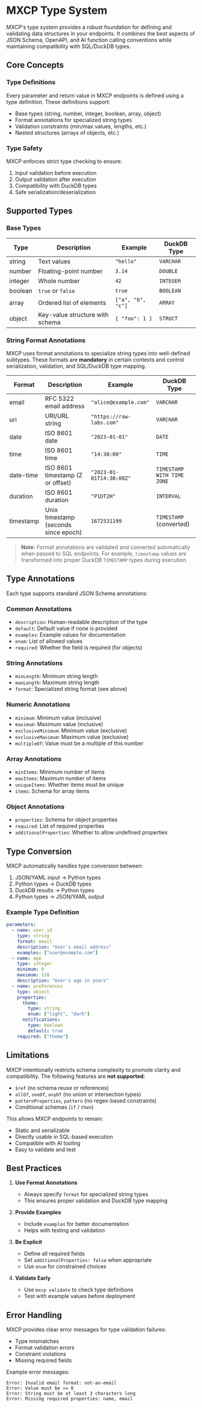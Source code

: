 # MXCP Type System

MXCP's type system provides a robust foundation for defining and validating data structures in your endpoints. It combines the best aspects of JSON Schema, OpenAPI, and AI function calling conventions while maintaining compatibility with SQL/DuckDB types.

## Core Concepts

### Type Definitions

Every parameter and return value in MXCP endpoints is defined using a type definition. These definitions support:

- Base types (string, number, integer, boolean, array, object)
- Format annotations for specialized string types
- Validation constraints (min/max values, lengths, etc.)
- Nested structures (arrays of objects, etc.)

### Type Safety

MXCP enforces strict type checking to ensure:

1. Input validation before execution
2. Output validation after execution
3. Compatibility with DuckDB types
4. Safe serialization/deserialization

## Supported Types

### Base Types

| Type     | Description                       | Example            | DuckDB Type    |
|----------|-----------------------------------|--------------------|----------------|
| string   | Text values                       | `"hello"`          | `VARCHAR`      |
| number   | Floating-point number             | `3.14`             | `DOUBLE`       |
| integer  | Whole number                      | `42`               | `INTEGER`      |
| boolean  | `true` or `false`                 | `true`             | `BOOLEAN`      |
| array    | Ordered list of elements          | `["a", "b", "c"]`  | `ARRAY`        |
| object   | Key-value structure with schema   | `{ "foo": 1 }`     | `STRUCT`       |

### String Format Annotations

MXCP uses format annotations to specialize string types into well-defined subtypes. These formats are **mandatory** in certain contexts and control serialization, validation, and SQL/DuckDB type mapping.

| Format     | Description                          | Example                  | DuckDB Type                |
|------------|--------------------------------------|--------------------------|----------------------------|
| email      | RFC 5322 email address               | `"alice@example.com"`    | `VARCHAR`                  |
| uri        | URI/URL string                       | `"https://raw-labs.com"` | `VARCHAR`                  |
| date       | ISO 8601 date                        | `"2023-01-01"`           | `DATE`                     |
| time       | ISO 8601 time                        | `"14:30:00"`             | `TIME`                     |
| date-time  | ISO 8601 timestamp (Z or offset)     | `"2023-01-01T14:30:00Z"` | `TIMESTAMP WITH TIME ZONE` |
| duration   | ISO 8601 duration                    | `"P1DT2H"`               | `INTERVAL`                 |
| timestamp  | Unix timestamp (seconds since epoch) | `1672531199`             | `TIMESTAMP` (converted)    |

> **Note:** Format annotations are validated and converted automatically when passed to SQL endpoints. For example, `timestamp` values are transformed into proper DuckDB `TIMESTAMP` types during execution.

## Type Annotations

Each type supports standard JSON Schema annotations:

### Common Annotations

- `description`: Human-readable description of the type
- `default`: Default value if none is provided
- `examples`: Example values for documentation
- `enum`: List of allowed values
- `required`: Whether the field is required (for objects)

### String Annotations

- `minLength`: Minimum string length
- `maxLength`: Maximum string length
- `format`: Specialized string format (see above)

### Numeric Annotations

- `minimum`: Minimum value (inclusive)
- `maximum`: Maximum value (inclusive)
- `exclusiveMinimum`: Minimum value (exclusive)
- `exclusiveMaximum`: Maximum value (exclusive)
- `multipleOf`: Value must be a multiple of this number

### Array Annotations

- `minItems`: Minimum number of items
- `maxItems`: Maximum number of items
- `uniqueItems`: Whether items must be unique
- `items`: Schema for array items

### Object Annotations

- `properties`: Schema for object properties
- `required`: List of required properties
- `additionalProperties`: Whether to allow undefined properties

## Type Conversion

MXCP automatically handles type conversion between:

1. JSON/YAML input → Python types
2. Python types → DuckDB types
3. DuckDB results → Python types
4. Python types → JSON/YAML output

### Example Type Definition

```yaml
parameters:
  - name: user_id
    type: string
    format: email
    description: "User's email address"
    examples: ["user@example.com"]
  - name: age
    type: integer
    minimum: 0
    maximum: 120
    description: "User's age in years"
  - name: preferences
    type: object
    properties:
      theme:
        type: string
        enum: ["light", "dark"]
      notifications:
        type: boolean
        default: true
    required: ["theme"]
```

## Limitations

MXCP intentionally restricts schema complexity to promote clarity and compatibility. The following features are **not supported**:

- `$ref` (no schema reuse or references)
- `allOf`, `oneOf`, `anyOf` (no union or intersection types)
- `patternProperties`, `pattern` (no regex-based constraints)
- Conditional schemas (`if` / `then`)

This allows MXCP endpoints to remain:
- Static and serializable
- Directly usable in SQL-based execution
- Compatible with AI tooling
- Easy to validate and test

## Best Practices

1. **Use Format Annotations**
   - Always specify `format` for specialized string types
   - This ensures proper validation and DuckDB type mapping

2. **Provide Examples**
   - Include `examples` for better documentation
   - Helps with testing and validation

3. **Be Explicit**
   - Define all required fields
   - Set `additionalProperties: false` when appropriate
   - Use `enum` for constrained choices

4. **Validate Early**
   - Use `mxcp validate` to check type definitions
   - Test with example values before deployment

## Error Handling

MXCP provides clear error messages for type validation failures:

- Type mismatches
- Format validation errors
- Constraint violations
- Missing required fields

Example error messages:
```
Error: Invalid email format: not-an-email
Error: Value must be >= 0
Error: String must be at least 3 characters long
Error: Missing required properties: name, email
``` 